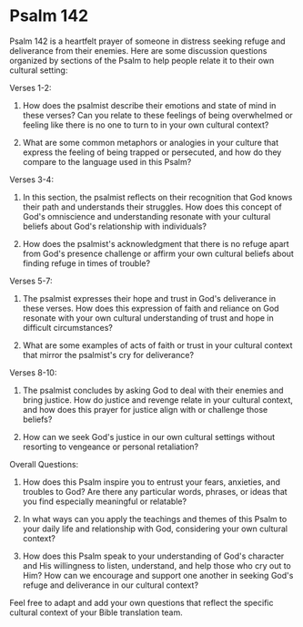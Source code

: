 # Psalm 142

Psalm 142 is a heartfelt prayer of someone in distress seeking refuge and deliverance from their enemies. Here are some discussion questions organized by sections of the Psalm to help people relate it to their own cultural setting:

Verses 1-2:

1. How does the psalmist describe their emotions and state of mind in these verses? Can you relate to these feelings of being overwhelmed or feeling like there is no one to turn to in your own cultural context?

2. What are some common metaphors or analogies in your culture that express the feeling of being trapped or persecuted, and how do they compare to the language used in this Psalm?

Verses 3-4:

1. In this section, the psalmist reflects on their recognition that God knows their path and understands their struggles. How does this concept of God's omniscience and understanding resonate with your cultural beliefs about God's relationship with individuals?

2. How does the psalmist's acknowledgment that there is no refuge apart from God's presence challenge or affirm your own cultural beliefs about finding refuge in times of trouble?

Verses 5-7:

1. The psalmist expresses their hope and trust in God's deliverance in these verses. How does this expression of faith and reliance on God resonate with your own cultural understanding of trust and hope in difficult circumstances?

2. What are some examples of acts of faith or trust in your cultural context that mirror the psalmist's cry for deliverance?

Verses 8-10:

1. The psalmist concludes by asking God to deal with their enemies and bring justice. How do justice and revenge relate in your cultural context, and how does this prayer for justice align with or challenge those beliefs?

2. How can we seek God's justice in our own cultural settings without resorting to vengeance or personal retaliation?

Overall Questions:

1. How does this Psalm inspire you to entrust your fears, anxieties, and troubles to God? Are there any particular words, phrases, or ideas that you find especially meaningful or relatable?

2. In what ways can you apply the teachings and themes of this Psalm to your daily life and relationship with God, considering your own cultural context?

3. How does this Psalm speak to your understanding of God's character and His willingness to listen, understand, and help those who cry out to Him? How can we encourage and support one another in seeking God's refuge and deliverance in our cultural context?

Feel free to adapt and add your own questions that reflect the specific cultural context of your Bible translation team.